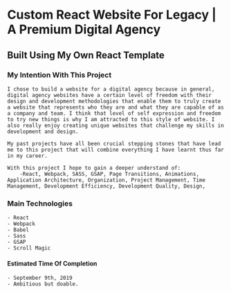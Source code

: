 Custom React Website For Legacy | A Premium Digital Agency
====================================================

## Built Using My Own React Template

### My Intention With This Project
    I chose to build a website for a digital agency because in general, digital agency websites have a certain level of freedom with their design and development methodologies that enable them to truly create a website that represents who they are and what they are capable of as a company and team. I think that level of self expression and freedom to try new things is why I am attracted to this style of website. I also really enjoy creating unique websites that challenge my skills in development and design.

    My past projects have all been crucial stepping stones that have lead me to this project that will combine everything I have learnt thus far in my career.

    With this project I hope to gain a deeper understand of:
        -React, Webpack, SASS, GSAP, Page Transitions, Animations, Application Architecture, Organization, Project Management, Time Management, Development Efficiency, Development Quality, Design, 


### Main Technologies
    - React
    - Webpack
    - Babel
    - Sass
    - GSAP
    - Scroll Magic





#### Estimated Time Of Completion
    - September 9th, 2019
    - Ambitious but doable.